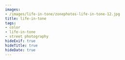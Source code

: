 ```yaml
---
images:
- /images/life-in-tone/zonephotos-life-in-tone-12.jpg
title: life-in-tone
tags:
- color
- life-in-tone
- street photography
hideExif: true
hideTitle: true
hideDate: true
---
```

